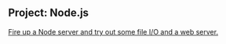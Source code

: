 
## Project: Node.js

[Fire up a Node server and try out some file I/O and a web server.](http://blog.modulus.io/absolute-beginners-guide-to-nodejs)
